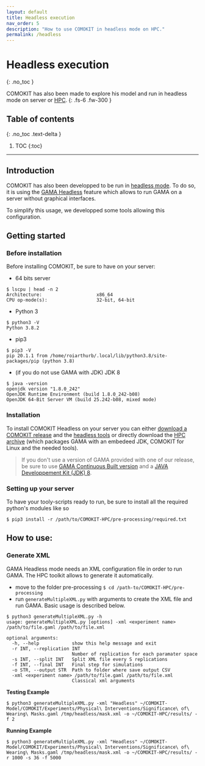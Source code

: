 ```yaml
---
layout: default
title: Headless execution
nav_order: 5
description: "How to use COMOKIT in headless mode on HPC."
permalink: /headless
---
```


# Headless execution
{: .no_toc }

COMOKIT has also been made to explore his model and run in headless mode on server or [HPC](https://en.wikipedia.org/wiki/High-performance_computing).
{: .fs-6 .fw-300 }

## Table of contents
{: .no_toc .text-delta }

1. TOC
{:toc}

---

## Introduction

COMOKIT has also been developped to be run in [headless mode](https://en.wikipedia.org/wiki/Headless_software). To do so, it is using the [GAMA Headless](https://gama-platform.github.io/wiki/Headless) feature which allows to run GAMA on a server without graphical interfaces. 

To simplify this usage, we developped some tools allowing this configuration.

## Getting started

### Before installation

Before installing COMOKIT, be sure to have on your server:

- 64 bits server
```
$ lscpu | head -n 2
Architecture:                    x86_64
CPU op-mode(s):                  32-bit, 64-bit
```
- Python 3
```
$ python3 -V
Python 3.8.2
```
- pip3
```
$ pip3 -V
pip 20.1.1 from /home/roiarthurb/.local/lib/python3.8/site-packages/pip (python 3.8)
```
- (if you do not use GAMA with JDK) JDK 8
```
$ java -version
openjdk version "1.8.0_242"
OpenJDK Runtime Environment (build 1.8.0_242-b08)
OpenJDK 64-Bit Server VM (build 25.242-b08, mixed mode)
```

### Installation

To install COMOKIT Headless on your server you can either [download a COMOKIT release](https://github.com/COMOKIT/COMOKIT-Model/releases/) and the [headless tools](https://github.com/COMOKIT/COMOKIT-HPC) or directly download the [HPC archive](https://github.com/COMOKIT/COMOKIT-HPC/releases/) (which packages GAMA with an embedeed JDK, COMOKIT for Linux and the needed tools).

> If you don't use a version of GAMA provided with one of our release, be sure to use [GAMA Continuous Built version](https://github.com/gama-platform/gama/releases/tag/continuous) and a [JAVA Developpement Kit (JDK) 8](https://en.wikipedia.org/wiki/Java_version_history#Java_SE_8).

### Setting up your server

  
To have your tooly-scripts ready to run, be sure to install all the required python's modules like so

```
$ pip3 install -r /path/to/COMOKIT-HPC/pre-processing/required.txt
```

## How to use:

### Generate XML

GAMA Headless mode needs an XML configuration file in order to run GAMA. The HPC toolkit allows to generate it automatically.

- move to the folder pre-processing ``$ cd /path-to/COMOKIT-HPC/pre-processing``
- run `generateMultipleXML.py` with arguments to create the XML file and run GAMA. Basic usage is described below.

```
$ python3 generateMultipleXML.py -h
usage: generateMultipleXML.py [options] -xml <experiment name> /path/to/file.gaml /path/to/file.xml

optional arguments:
  -h, --help            show this help message and exit
  -r INT, --replication INT
                        Number of replication for each paramater space
  -s INT, --split INT   Split XML file every S replications
  -f INT, --final INT   Final step for simulations
  -o STR, --output STR  Path to folder where save output CSV
  -xml <experiment name> /path/to/file.gaml /path/to/file.xml
                        Classical xml arguments
```

**Testing Example**
```
$ python3 generateMultipleXML.py -xml "Headless" ~/COMOKIT-Model/COMOKIT/Experiments/Physical\ Interventions/Significance\ of\ Wearing\ Masks.gaml /tmp/headless/mask.xml -o ~/COMOKIT-HPC/results/ -f 2
```
**Running Example**
```
$ python3 generateMultipleXML.py -xml "Headless" ~/COMOKIT-Model/COMOKIT/Experiments/Physical\ Interventions/Significance\ of\ Wearing\ Masks.gaml /tmp/headless/mask.xml -o ~/COMOKIT-HPC/results/ -r 1000 -s 36 -f 5000
```
